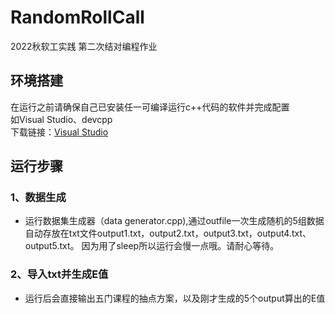 # RandomRollCall
2022秋软工实践 第二次结对编程作业
## 环境搭建
在运行之前请确保自己已安装任一可编译运行c++代码的软件并完成配置   
如Visual Studio、devcpp  
下载链接：[Visual Studio](https://visualstudio.microsoft.com/zh-hans/vs/")

## 运行步骤

### 1、数据生成

- 运行数据集生成器（data generator.cpp),通过outfile一次生成随机的5组数据自动存放在txt文件output1.txt，output2.txt，output3.txt，output4.txt、output5.txt。  因为用了sleep所以运行会慢一点哦。请耐心等待。
 
### 2、导入txt并生成E值

- 运行后会直接输出五门课程的抽点方案，以及刚才生成的5个output算出的E值

